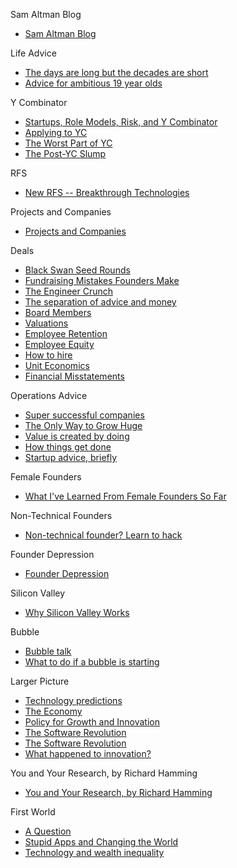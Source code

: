 Sam Altman Blog
*   [Sam Altman Blog](http://blog.samaltman.com)

Life Advice
*   [The days are long but the decades are short](http://blog.samaltman.com/the-days-are-long-but-the-decades-are-short)
*   [Advice for ambitious 19 year olds](http://blog.samaltman.com/advice-for-ambitious-19-year-olds)

Y Combinator
*   [Startups, Role Models, Risk, and Y Combinator](http://blog.samaltman.com/startups-role-models-risk-and-y-combinator)
*   [Applying to YC](http://blog.samaltman.com/applying-to-yc)
*   [The Worst Part of YC](http://blog.samaltman.com/the-worst-part-of-yc)
*   [The Post-YC Slump](http://blog.samaltman.com/the-post-yc-slump)

RFS
*   [New RFS -- Breakthrough Technologies](http://blog.samaltman.com/new-rfs-breakthrough-technologies)

Projects and Companies
*   [Projects and Companies](http://blog.samaltman.com/projects-and-companies)

Deals
*   [Black Swan Seed Rounds](http://blog.samaltman.com/black-swan-seed-rounds)
*   [Fundraising Mistakes Founders Make](http://blog.samaltman.com/fundraising-mistakes-founder-make)
*   [The Engineer Crunch](http://blog.samaltman.com/the-engineer-crunch)
*   [The separation of advice and money](http://blog.samaltman.com/the-separation-of-advice-and-money)
*   [Board Members](http://blog.samaltman.com/board-members)
*   [Valuations](http://blog.samaltman.com/valuations)
*   [Employee Retention](http://blog.samaltman.com/employee-retention)
*   [Employee Equity](http://blog.samaltman.com/employee-equity)
*   [How to hire](http://blog.samaltman.com/how-to-hire)
*   [Unit Economics](http://blog.samaltman.com/unit-economics)
*   [Financial Misstatements](http://blog.samaltman.com/financial-misstatements)

Operations Advice
*   [Super successful companies](http://blog.samaltman.com/super-successful-companies)
*   [The Only Way to Grow Huge](http://blog.samaltman.com/the-only-way-to-grow-huge)
*   [Value is created by doing](http://blog.samaltman.com/value-is-created-by-doing)
*   [How things get done](http://blog.samaltman.com/how-things-get-done)
*   [Startup advice, briefly](http://blog.samaltman.com/startup-advice-briefly)

Female Founders
*   [What I've Learned From Female Founders So Far](http://blog.samaltman.com/what-ive-learned-from-female-founders-so-far)

Non-Technical Founders
*   [Non-technical founder? Learn to hack](http://blog.samaltman.com/non-technical-founder-learn-to-hack)

Founder Depression
*   [Founder Depression](http://blog.samaltman.com/founder-depression)

Silicon Valley
*   [Why Silicon Valley Works](http://blog.samaltman.com/why-silicon-valley-works)

Bubble
*   [Bubble talk](http://blog.samaltman.com/bubble-talk)
*   [What to do if a bubble is starting](http://blog.samaltman.com/what-to-do-if-a-bubble-is-starting)

Larger Picture
*   [Technology predictions](http://blog.samaltman.com/technology-predictions)
*   [The Economy](http://blog.samaltman.com/the-economy)
*   [Policy for Growth and Innovation](http://blog.samaltman.com/policy-for-growth-and-innovation)
*   [The Software Revolution](http://blog.samaltman.com/the-software-revolution)
*   [The Software Revolution](http://blog.samaltman.com/electrons-and-atoms)
*   [What happened to innovation?](http://blog.samaltman.com/what-happened-to-innovation-1)

You and Your Research, by Richard Hamming
*   [You and Your Research, by Richard Hamming](http://blog.samaltman.com/you-and-your-research)

First World 
*   [A Question](http://blog.samaltman.com/a-question)
*   [Stupid Apps and Changing the World](http://blog.samaltman.com/stupid-apps-and-changing-the-world)
*   [Technology and wealth inequality](http://blog.samaltman.com/technology-and-wealth-inequality)

